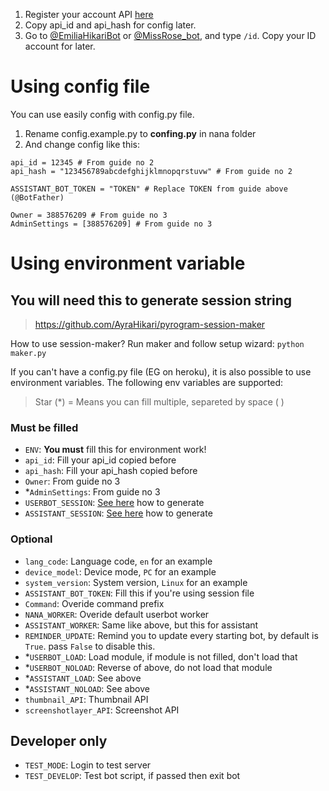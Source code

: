 1. Register your account API [here](https://my.telegram.org/apps)
2. Copy api_id and api_hash for config later.
3. Go to [@EmiliaHikariBot](https://t.me/EmiliaHikariBot) or [@MissRose_bot](https://t.me/MissRose_bot), and type `/id`. Copy your ID account for later.

# Using config file
You can use easily config with config.py file.

1. Rename config.example.py to **confing.py** in nana folder
2. And change config like this:

```
api_id = 12345 # From guide no 2
api_hash = "123456789abcdefghijklmnopqrstuvw" # From guide no 2

ASSISTANT_BOT_TOKEN = "TOKEN" # Replace TOKEN from guide above (@BotFather)

Owner = 388576209 # From guide no 3
AdminSettings = [388576209] # From guide no 3
```

# Using environment variable

## You will need this to generate session string
> https://github.com/AyraHikari/pyrogram-session-maker

How to use session-maker?
Run maker and follow setup wizard: `python maker.py`

If you can't have a config.py file (EG on heroku), it is also possible to use environment variables. The following env variables are supported:

> Star (*) = Means you can fill multiple, separeted by space ( )

### Must be filled
- `ENV`: **You must** fill this for environment work!
- `api_id`: Fill your api_id copied before
- `api_hash`: Fill your api_hash copied before
- `Owner`: From guide no 3
- *`AdminSettings`: From guide no 3
- `USERBOT_SESSION`: [See here](https://github.com/AyraHikari/pyrogram-session-maker) how to generate
- `ASSISTANT_SESSION`: [See here](https://github.com/AyraHikari/pyrogram-session-maker) how to generate

### Optional
- `lang_code`: Language code, `en` for an example
- `device_model`: Device mode, `PC` for an example
- `system_version`: System version, `Linux` for an example
- `ASSISTANT_BOT_TOKEN`: Fill this if you're using session file
- `Command`: Overide command prefix
- `NANA_WORKER`: Overide default userbot worker
- `ASSISTANT_WORKER`: Same like above, but this for assistant
- `REMINDER_UPDATE`: Remind you to update every starting bot, by default is `True`. pass `False` to disable this.
- *`USERBOT_LOAD`: Load module, if module is not filled, don't load that
- *`USERBOT_NOLOAD`: Reverse of above, do not load that module
- *`ASSISTANT_LOAD`: See above
- *`ASSISTANT_NOLOAD`: See above
- `thumbnail_API`: Thumbnail API
- `screenshotlayer_API`: Screenshot API

## Developer only
- `TEST_MODE`: Login to test server
- `TEST_DEVELOP`: Test bot script, if passed then exit bot
